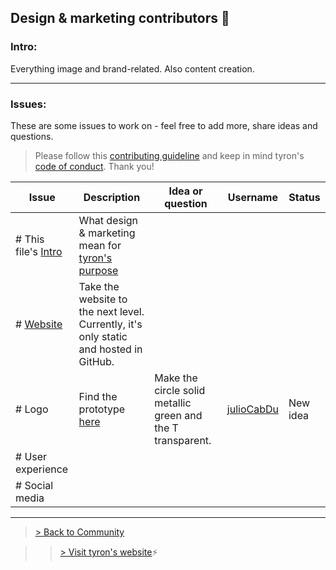 ## Design & marketing contributors :high_brightness:
### Intro:
Everything image and brand-related. Also content creation.

---
### Issues:
These are some issues to work on - feel free to add more, share ideas and questions.

> Please follow this [contributing guideline](https://github.com/tyronNetwork/tyron/blob/master/CONTRIBUTING.md) and keep in mind tyron's [code of conduct](https://github.com/tyronNetwork/tyron/blob/master/CODE_OF_CONDUCT.md). Thank you!

| Issue | Description | Idea or question | Username | Status |
|---|---|---|---|---|
|# This file's [Intro](#intro) | What design & marketing mean for [tyron's purpose](https://www.tyron.network/#the-purpose-of-tyron)|
|# [Website](https://www.tyron.network/) | Take the website to the next level. Currently, it's only static and hosted in GitHub.|
|# Logo | Find the prototype [here](https://github.com/julioCabDu/tyron/tree/master/images) | Make the circle solid metallic green and the T transparent.| [julioCabDu](https://github.com/julioCabDu/) | New idea |
|# User experience |
|# Social media |

---

> <a href="/community"> > Back to Community </a>

>> [> Visit tyron's website](https://www.tyron.network/):zap:
